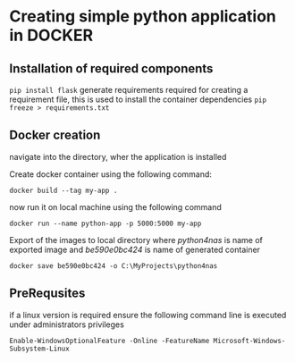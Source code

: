 # Creating simple python application in DOCKER

## Installation of required components

```pip install flask```
generate requirements required for creating a requirement file, this is used to install the container dependencies 
```pip freeze > requirements.txt```

## Docker creation

navigate into the directory, wher the application is installed

Create docker container using the following command:

```docker build --tag my-app .```

now run it on local machine using the following command

```docker run --name python-app -p 5000:5000 my-app```

Export of the images to local directory where *python4nas* is name of exported image and *be590e0bc424* is name of generated container

```docker save be590e0bc424 -o C:\MyProjects\python4nas```

## PreRequsites

if a linux version is required ensure the following command line is executed under administrators privileges 

```Enable-WindowsOptionalFeature -Online -FeatureName Microsoft-Windows-Subsystem-Linux```
